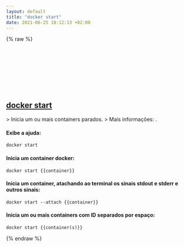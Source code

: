 ```yaml
---
layout: default
title: "docker start"
date: 2021-06-25 18:12:13 +02:00
---
```

{% raw %}
<h2 id="docker-start">
  <a href="/pt_br/common/docker-start.html">docker start</a> <a href="#docker-start"><svg class="icon">
    <use href="/assets/images/unicode_sprite.svg#link" />
  </svg></a>
</h2>
> Inicia um ou mais containers parados.
> Mais informações: <https://docs.docker.com/engine/reference/commandline/start/>.

#### Exibe a ajuda:
```shell
docker start
```
#### Inicia um container docker:
```shell
docker start {{container}}
```
#### Inicia um container, atachando ao terminal os sinais stdout e stderr e outros sinais:
```shell
docker start --attach {{container}}
```
#### Inicia um ou mais containers com ID separados por espaço:
```shell
docker start {{container(s)}}
```
{% endraw %}